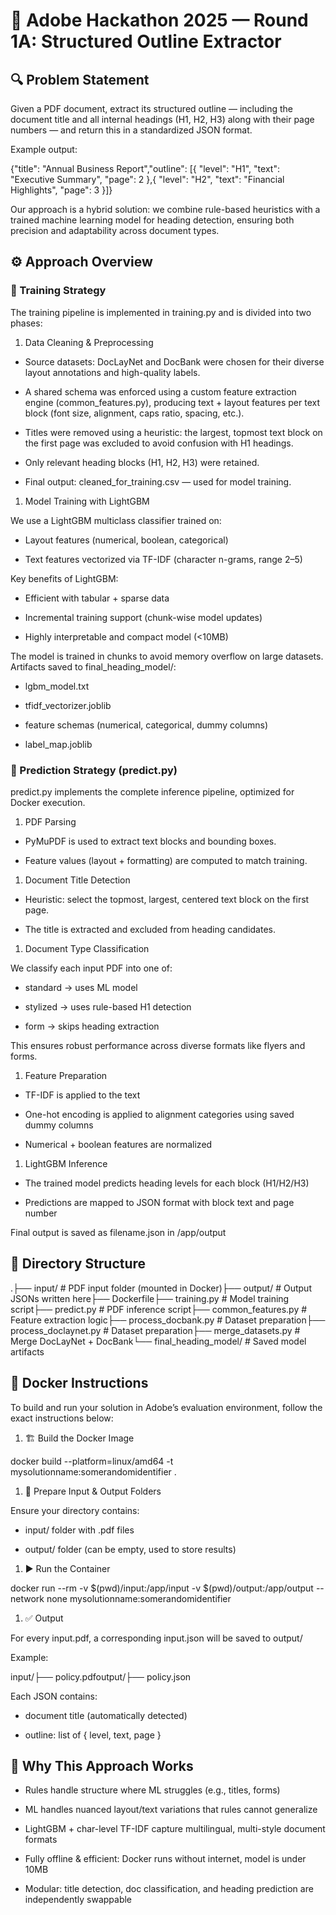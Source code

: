 📄 Adobe Hackathon 2025 — Round 1A: Structured Outline Extractor
================================================================

🔍 Problem Statement
--------------------

Given a PDF document, extract its structured outline — including the document title and all internal headings (H1, H2, H3) along with their page numbers — and return this in a standardized JSON format.

Example output:

{"title": "Annual Business Report","outline": \[{ "level": "H1", "text": "Executive Summary", "page": 2 },{ "level": "H2", "text": "Financial Highlights", "page": 3 }\]}

Our approach is a hybrid solution: we combine rule-based heuristics with a trained machine learning model for heading detection, ensuring both precision and adaptability across document types.

⚙️ Approach Overview
--------------------

### 🧠 Training Strategy

The training pipeline is implemented in training.py and is divided into two phases:

1.  Data Cleaning & Preprocessing
    

*   Source datasets: DocLayNet and DocBank were chosen for their diverse layout annotations and high-quality labels.
    
*   A shared schema was enforced using a custom feature extraction engine (common\_features.py), producing text + layout features per text block (font size, alignment, caps ratio, spacing, etc.).
    
*   Titles were removed using a heuristic: the largest, topmost text block on the first page was excluded to avoid confusion with H1 headings.
    
*   Only relevant heading blocks (H1, H2, H3) were retained.
    
*   Final output: cleaned\_for\_training.csv — used for model training.
    

1.  Model Training with LightGBM
    

We use a LightGBM multiclass classifier trained on:

*   Layout features (numerical, boolean, categorical)
    
*   Text features vectorized via TF-IDF (character n-grams, range 2–5)
    

Key benefits of LightGBM:

*   Efficient with tabular + sparse data
    
*   Incremental training support (chunk-wise model updates)
    
*   Highly interpretable and compact model (<10MB)
    

The model is trained in chunks to avoid memory overflow on large datasets. Artifacts saved to final\_heading\_model/:

*   lgbm\_model.txt
    
*   tfidf\_vectorizer.joblib
    
*   feature schemas (numerical, categorical, dummy columns)
    
*   label\_map.joblib
    

### 🔎 Prediction Strategy (predict.py)

predict.py implements the complete inference pipeline, optimized for Docker execution.

1.  PDF Parsing
    

*   PyMuPDF is used to extract text blocks and bounding boxes.
    
*   Feature values (layout + formatting) are computed to match training.
    

1.  Document Title Detection
    

*   Heuristic: select the topmost, largest, centered text block on the first page.
    
*   The title is extracted and excluded from heading candidates.
    

1.  Document Type Classification
    

We classify each input PDF into one of:

*   standard → uses ML model
    
*   stylized → uses rule-based H1 detection
    
*   form → skips heading extraction
    

This ensures robust performance across diverse formats like flyers and forms.

1.  Feature Preparation
    

*   TF-IDF is applied to the text
    
*   One-hot encoding is applied to alignment categories using saved dummy columns
    
*   Numerical + boolean features are normalized
    

1.  LightGBM Inference
    

*   The trained model predicts heading levels for each block (H1/H2/H3)
    
*   Predictions are mapped to JSON format with block text and page number
    

Final output is saved as filename.json in /app/output

📂 Directory Structure
----------------------

.├── input/ # PDF input folder (mounted in Docker)├── output/ # Output JSONs written here├── Dockerfile├── training.py # Model training script├── predict.py # PDF inference script├── common\_features.py # Feature extraction logic├── process\_docbank.py # Dataset preparation├── process\_doclaynet.py # Dataset preparation├── merge\_datasets.py # Merge DocLayNet + DocBank└── final\_heading\_model/ # Saved model artifacts

🐳 Docker Instructions
----------------------

To build and run your solution in Adobe’s evaluation environment, follow the exact instructions below:

1.  🏗️ Build the Docker Image
    

docker build --platform=linux/amd64 -t mysolutionname:somerandomidentifier .

1.  📁 Prepare Input & Output Folders
    

Ensure your directory contains:

*   input/ folder with .pdf files
    
*   output/ folder (can be empty, used to store results)
    

1.  ▶️ Run the Container
    

docker run --rm -v $(pwd)/input:/app/input -v $(pwd)/output:/app/output --network none mysolutionname:somerandomidentifier

1.  ✅ Output
    

For every input.pdf, a corresponding input.json will be saved to output/

Example:

input/├── policy.pdfoutput/├── policy.json

Each JSON contains:

*   document title (automatically detected)
    
*   outline: list of { level, text, page }
    

🧠 Why This Approach Works
--------------------------

*   Rules handle structure where ML struggles (e.g., titles, forms)
    
*   ML handles nuanced layout/text variations that rules cannot generalize
    
*   LightGBM + char-level TF-IDF capture multilingual, multi-style document formats
    
*   Fully offline & efficient: Docker runs without internet, model is under 10MB
    
*   Modular: title detection, doc classification, and heading prediction are independently swappable